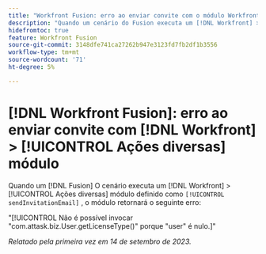 ```yaml
---
title: "Workfront Fusion: erro ao enviar convite com o módulo Workfront > Ações diversas"
description: "Quando um cenário do Fusion executa um [!DNL Workfront] > [!UICONTROL Ações diversas] que está definido para a ação sendInvitationEmail, o módulo retorna um erro."
hidefromtoc: true
feature: Workfront Fusion
source-git-commit: 3148dfe741ca27262b947e3123fd7fb2df1b3556
workflow-type: tm+mt
source-wordcount: '71'
ht-degree: 5%

---
```



# [!DNL Workfront Fusion]: erro ao enviar convite com [!DNL Workfront] > [!UICONTROL Ações diversas] módulo

Quando um [!DNL Fusion] O cenário executa um [!DNL Workfront] > [!UICONTROL Ações diversas] módulo definido como `[!UICONTROL sendInvitationEmail]` , o módulo retornará o seguinte erro:

&quot;[!UICONTROL Não é possível invocar &quot;com.attask.biz.User.getLicenseType()&quot; porque &quot;user&quot; é nulo.]&quot;

_Relatado pela primeira vez em 14 de setembro de 2023._
